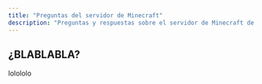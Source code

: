 ```yaml
---
title: "Preguntas del servidor de Minecraft"
description: "Preguntas y respuestas sobre el servidor de Minecraft de Ramble"
---
```


## ¿BLABLABLA?
lolololo
